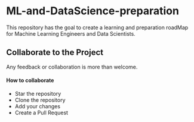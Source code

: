 # ML-and-DataScience-preparation

This repository has the goal to create a learning and preparation roadMap for Machine Learning Engineers and Data Scientists.

## Collaborate to the Project

Any feedback or collaboration is more than welcome. 

#### How to collaborate
* Star the repository
* Clone the repository
* Add your changes
* Create a Pull Request
